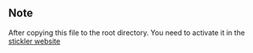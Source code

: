 ## Note
After copying this file to the root directory. You need to activate it in the [stickler website]()